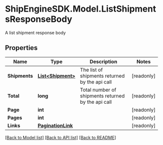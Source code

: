 # ShipEngineSDK.Model.ListShipmentsResponseBody
A list shipment response body

## Properties

Name | Type | Description | Notes
------------ | ------------- | ------------- | -------------
**Shipments** | [**List&lt;Shipment&gt;**](Shipment.md) | The list of shipments returned by the api call | [readonly] 
**Total** | **long** | Total number of shipments returned by the api call | [readonly] 
**Page** | **int** |  | [readonly] 
**Pages** | **int** |  | [readonly] 
**Links** | [**PaginationLink**](PaginationLink.md) |  | [readonly] 

[[Back to Model list]](../README.md#documentation-for-models) [[Back to API list]](../README.md#documentation-for-api-endpoints) [[Back to README]](../README.md)

